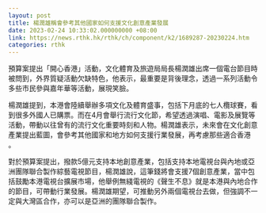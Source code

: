 ```yaml
---
layout: post
title: 楊潤雄稱會參考其他國家如何支援文化創意產業發展
date: 2023-02-24 10:33:02.000000000 +08:00
link: https://news.rthk.hk/rthk/ch/component/k2/1689287-20230224.htm
categories: rthk
---
```


預算案提出「開心香港」活動，文化體育及旅遊局局長楊潤雄出席一個電台節目時被問到，外界質疑活動欠缺特色，他表示，最重要是背後理念，透過一系列活動令多些市民參與嘉年華等活動，展現笑臉。

楊潤雄提到，本港會陸續舉辦多項文化及體育盛事，包括下月底的七人欖球賽，看到很多外國人已購票。而在4月會舉行流行文化節，希望透過演唱、電影及展覽等活動，帶動以往曾有的流行文化重要時刻和人物。楊潤雄表示，未來會在文化創意產業提出藍圖，會參考其他國家和地方如何支援行業發展，再考慮那些適合香港 。

對於預算案提出，撥款5億元支持本地創意產業，包括支持本地電視台與內地或亞洲團隊聯合製作綜藝電視節目，楊潤雄說，這筆錢將會支援7個創意產業，當中包括鼓勵本港電視台擴展市場，他舉例無綫電視的《聲生不息》就是本港與內地合作的節目，可帶動行業發展。楊潤雄期望，可推動另外兩個電視台去做，但強調不一定與大灣區合作，亦可以是亞洲的團隊聯合製作。
